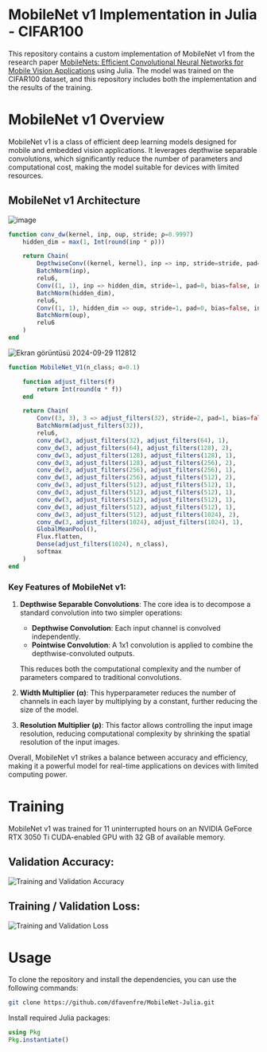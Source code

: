 # MobileNet v1 Implementation in Julia - CIFAR100

This repository contains a custom implementation of MobileNet v1 from the research paper [MobileNets: Efficient Convolutional Neural Networks for Mobile Vision Applications](https://arxiv.org/abs/1704.04861) using Julia. The model was trained on the CIFAR100 dataset, and this repository includes both the implementation and the results of the training.

# MobileNet v1 Overview
MobileNet v1 is a class of efficient deep learning models designed for mobile and embedded vision applications. It leverages depthwise separable convolutions, which significantly reduce the number of parameters and computational cost, making the model suitable for devices with limited resources.

## MobileNet v1 Architecture
![image](https://github.com/user-attachments/assets/f5fa61c6-c273-4d83-bea7-68e6711ccecf)

```Julia
function conv_dw(kernel, inp, oup, stride; ρ=0.9997)
    hidden_dim = max(1, Int(round(inp * ρ)))

    return Chain(
        DepthwiseConv((kernel, kernel), inp => inp, stride=stride, pad=1, bias=false, init=Flux.glorot_uniform),
        BatchNorm(inp),
        relu6,
        Conv((1, 1), inp => hidden_dim, stride=1, pad=0, bias=false, init=Flux.glorot_uniform),
        BatchNorm(hidden_dim),
        relu6,
        Conv((1, 1), hidden_dim => oup, stride=1, pad=0, bias=false, init=Flux.glorot_uniform),
        BatchNorm(oup),
        relu6
    )
end
```

![Ekran görüntüsü 2024-09-29 112812](https://github.com/user-attachments/assets/b42696a3-4be7-4107-ae4d-938f14bb2ef6)
```Julia
function MobileNet_V1(n_class; α=0.1)

    function adjust_filters(f)
        return Int(round(α * f))
    end

    return Chain(
        Conv((3, 3), 3 => adjust_filters(32), stride=2, pad=1, bias=false, init=Flux.glorot_uniform),
        BatchNorm(adjust_filters(32)),
        relu6,
        conv_dw(3, adjust_filters(32), adjust_filters(64), 1),
        conv_dw(3, adjust_filters(64), adjust_filters(128), 2),
        conv_dw(3, adjust_filters(128), adjust_filters(128), 1),
        conv_dw(3, adjust_filters(128), adjust_filters(256), 2),
        conv_dw(3, adjust_filters(256), adjust_filters(256), 1),
        conv_dw(3, adjust_filters(256), adjust_filters(512), 2),
        conv_dw(3, adjust_filters(512), adjust_filters(512), 1),
        conv_dw(3, adjust_filters(512), adjust_filters(512), 1),
        conv_dw(3, adjust_filters(512), adjust_filters(512), 1),
        conv_dw(3, adjust_filters(512), adjust_filters(512), 1),
        conv_dw(3, adjust_filters(512), adjust_filters(1024), 2),
        conv_dw(3, adjust_filters(1024), adjust_filters(1024), 1),
        GlobalMeanPool(),
        Flux.flatten,
        Dense(adjust_filters(1024), n_class),
        softmax
    )
end
```
### Key Features of MobileNet v1:
1. **Depthwise Separable Convolutions**: The core idea is to decompose a standard convolution into two simpler operations:
   - **Depthwise Convolution**: Each input channel is convolved independently.
   - **Pointwise Convolution**: A 1x1 convolution is applied to combine the depthwise-convoluted outputs.
   
   This reduces both the computational complexity and the number of parameters compared to traditional convolutions.
   
2. **Width Multiplier (α)**: This hyperparameter reduces the number of channels in each layer by multiplying by a constant, further reducing the size of the model.

3. **Resolution Multiplier (ρ)**: This factor allows controlling the input image resolution, reducing computational complexity by shrinking the spatial resolution of the input images.

Overall, MobileNet v1 strikes a balance between accuracy and efficiency, making it a powerful model for real-time applications on devices with limited computing power.

# Training

MobileNet v1 was trained for 11 uninterrupted hours on an NVIDIA GeForce RTX 3050 Ti CUDA-enabled GPU with 32 GB of available memory.

## Validation Accuracy:
![Training and Validation Accuracy](https://github.com/user-attachments/assets/f2d35b0c-5a62-4220-af94-dadf46223cac)

## Training / Validation Loss:
![Training and Validation Loss](https://github.com/user-attachments/assets/c0ce788c-7b1e-405c-ad62-e22cde2d5a6b)


# Usage
To clone the repository and install the dependencies, you can use the following commands:

```bash
git clone https://github.com/dfavenfre/MobileNet-Julia.git
```

Install required Julia packages:

```Julia
using Pkg
Pkg.instantiate()
```
